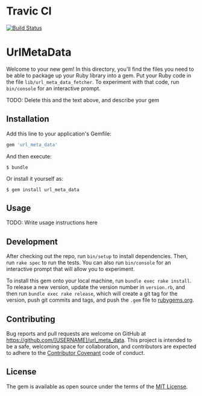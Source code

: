 # Travic CI
[![Build Status](https://travis-ci.org/mykola-kyryk/url_meta_data.svg?branch=master)](https://travis-ci.org/mykola-kyryk/url_meta_data)

# UrlMetaData

Welcome to your new gem! In this directory, you'll find the files you need to be able to package up your Ruby library into a gem. Put your Ruby code in the file `lib/url_meta_data_fetcher`. To experiment with that code, run `bin/console` for an interactive prompt.

TODO: Delete this and the text above, and describe your gem

## Installation

Add this line to your application's Gemfile:

```ruby
gem 'url_meta_data'
```

And then execute:

    $ bundle

Or install it yourself as:

    $ gem install url_meta_data

## Usage

TODO: Write usage instructions here

## Development

After checking out the repo, run `bin/setup` to install dependencies. Then, run `rake spec` to run the tests. You can also run `bin/console` for an interactive prompt that will allow you to experiment.

To install this gem onto your local machine, run `bundle exec rake install`. To release a new version, update the version number in `version.rb`, and then run `bundle exec rake release`, which will create a git tag for the version, push git commits and tags, and push the `.gem` file to [rubygems.org](https://rubygems.org).

## Contributing

Bug reports and pull requests are welcome on GitHub at https://github.com/[USERNAME]/url_meta_data. This project is intended to be a safe, welcoming space for collaboration, and contributors are expected to adhere to the [Contributor Covenant](http://contributor-covenant.org) code of conduct.


## License

The gem is available as open source under the terms of the [MIT License](http://opensource.org/licenses/MIT).

